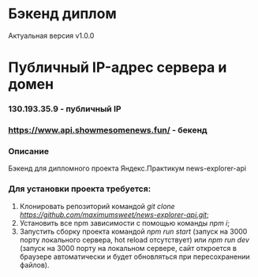 # Бэкенд диплом
Актуальная версия v1.0.0

# Публичный IP-адрес сервера и домен
### 130.193.35.9 - публичный IP
### https://www.api.showmesomenews.fun/ - бекенд

### Описание
Бэкенд для дипломного проекта Яндекс.Практикум news-explorer-api

### Для установки проекта требуется:
1. Клонировать репозиторий командой *git clone https://github.com/maximumsweet/news-explorer-api.git*;
2. Установить все npm зависимости с помощью команды *npm i*;
3. Запустить сборку проекта командой *npm run start* (запуск на 3000 порту локального сервера, hot reload отсутствует) или *npm run dev* (запуск на 3000 порту на локальном сервере, сайт откроется в браузере автоматически и будет обновляться при пересохранении файлов).
